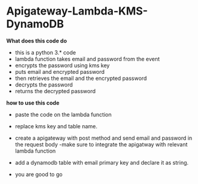 # Apigateway-Lambda-KMS-DynamoDB

**What does this code do**

 - this is a python 3.* code
 - lambda function takes email and password from the event
 - encrypts the password using kms key
 - puts email and encrypted password
 - then retrieves the email and the encrypted password
 - decrypts the password 
 - returns the decrypted password

**how to use this code**

 - paste the code on the lambda function 
 - replace kms key and table name.
 - create a apigateway with post method and send email and password in the request body
 -make sure to integrate the apigatway with relevant lambda function
 

 - add a dynamodb table with email primary key and declare it as string.
 - you are good to go

 


